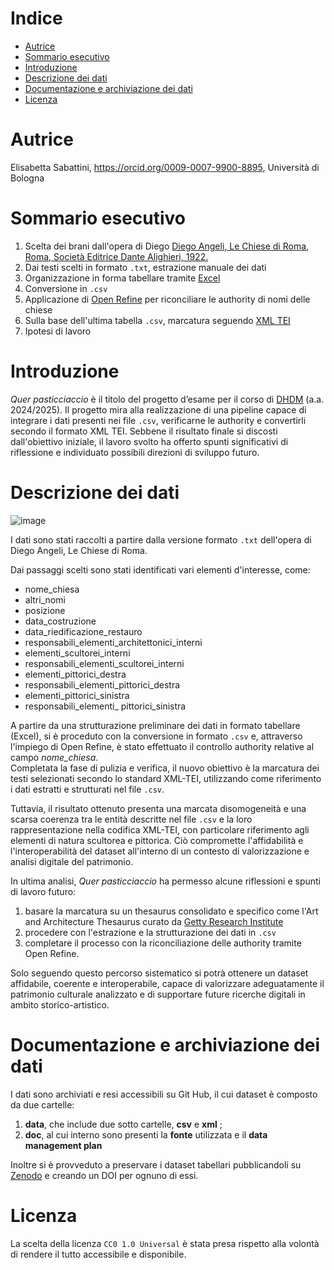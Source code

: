 # Indice 
- [Autrice](#Autrice)
- [Sommario esecutivo](#Sommarioesecutivo)
- [Introduzione](#Introduzione)
- [Descrizione dei dati](#Descrizionedeidati)
- [Documentazione e archiviazione dei dati](#Documentazioneearchiviazionedeidati)
- [Licenza](#Licenza)

 # Autrice
Elisabetta Sabattini, <https://orcid.org/0009-0007-9900-8895>, Università di Bologna 

 # Sommario esecutivo
1. Scelta dei brani dall'opera di Diego [Diego Angeli, Le Chiese di Roma, Roma, Società Editrice Dante Alighieri, 1922.](https://archive.org/details/lechiesediromagu00ange_0/page/n7/mode/2up)
2. Dai testi scelti in formato ```.txt```, estrazione manuale dei dati 
4. Organizzazione in forma tabellare tramite [Excel](https://excel.cloud.microsoft/)
5. Conversione in ```.csv```
6. Applicazione di [Open Refine](https://openrefine.org/) per riconciliare le authority di nomi delle chiese 
7. Sulla base dell'ultima tabella ```.csv```, marcatura seguendo [XML TEI](https://vscode.dev/)
8. Ipotesi di lavoro

 # Introduzione
_Quer pasticciaccio_ è il titolo del progetto d’esame per il corso di [DHDM](https://www.unibo.it/it/studiare/insegnamenti-competenze-trasversali-moocs/insegnamenti/insegnamento/2024/502386) (a.a. 2024/2025). Il progetto mira alla realizzazione di una pipeline capace di integrare i dati presenti nei file ```.csv```, verificarne le authority e convertirli secondo il formato XML TEI. Sebbene il risultato finale si discosti dall'obiettivo iniziale, il lavoro svolto ha offerto spunti significativi di riflessione e individuato possibili direzioni di sviluppo futuro.

 # Descrizione dei dati
![image](https://github.com/user-attachments/assets/b0b8f115-f4aa-44b0-927f-19f16f7aea75)

I dati sono stati raccolti a partire dalla versione formato ```.txt``` dell'opera di Diego Angeli, Le Chiese di Roma. 

Dai passaggi scelti sono stati identificati vari elementi d'interesse, come: 

- nome_chiesa
- altri_nomi
- posizione
- data_costruzione
- data_riedificazione_restauro
- responsabili_elementi_architettonici_interni
- elementi_scultorei_interni
- responsabili_elementi_scultorei_interni
- elementi_pittorici_destra
- responsabili_elementi_pittorici_destra
- elementi_pittorici_sinistra
- responsabili_elementi_ pittorici_sinistra

A partire da una strutturazione preliminare dei dati in formato tabellare (Excel), si è proceduto con la conversione in formato ```.csv``` e, attraverso l'impiego di Open Refine, è stato effettuato il controllo authority relative al campo _nome_chiesa_.   
Completata la fase di pulizia e verifica, il nuovo obiettivo è la marcatura dei testi selezionati secondo lo standard XML-TEI, utilizzando come riferimento i dati estratti e strutturati nel file ```.csv```. 

Tuttavia, il risultato ottenuto presenta una marcata disomogeneità e una scarsa coerenza tra le entità descritte nel file ```.csv``` e la loro rappresentazione nella codifica XML-TEI, con particolare riferimento agli elementi di natura scultorea e pittorica. Ciò compromette l'affidabilità e l'interoperabilità del dataset all'interno di un contesto di valorizzazione e analisi digitale del patrimonio.

In ultima analisi, _Quer pasticciaccio_ ha permesso alcune riflessioni e spunti di lavoro futuro: 

1. basare la marcatura su un thesaurus consolidato e specifico come l'Art and Architecture Thesaurus curato da [Getty Research Institute](https://www.getty.edu/research/tools/vocabularies/aat/)
2. procedere con l'estrazione e la strutturazione dei dati in ```.csv```
3. completare il processo con la riconciliazione delle authority tramite Open Refine.

Solo seguendo questo percorso sistematico si potrà ottenere un dataset affidabile, coerente e interoperabile, capace di valorizzare adeguatamente il patrimonio culturale analizzato e di supportare future ricerche digitali in ambito storico-artistico.

 # Documentazione e archiviazione dei dati 
I dati sono archiviati e resi accessibili su Git Hub, il cui dataset è composto da due cartelle:

1. **data**, che include due sotto cartelle, **csv** e **xml** ;
2. **doc**, al cui interno sono presenti la **fonte** utilizzata e il  **data management plan**

Inoltre si è provveduto a preservare i dataset tabellari pubblicandoli su [Zenodo](https://zenodo.org/) e creando un DOI per ognuno di essi. 

# Licenza 
La scelta della licenza ```CC0 1.0 Universal``` è stata presa rispetto alla volontà di rendere il tutto accessibile e disponibile. 
 

